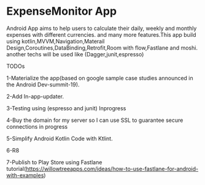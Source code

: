 # ExpenseMonitor App 
Android App aims to help users to calculate their daily, weekly and monthly expenses with different currencies. and many more features.This app build using kotlin,MVVM,Navigation,Materail Design,Coroutines,DataBinding,Retrofit,Room with flow,Fastlane and moshi. another techs will be used like (Dagger,junit,espresso)

TODOs

1-Materialize the app(based on google sample case studies announced in the Android Dev-summit-19).

2-Add In-app-updater.

3-Testing using (espresso and junit) Inprogress 

4-Buy the domain for my server so I can use SSL to guarantee secure connections  in progress

5-Simplify Android Kotlin Code with Ktlint.

6-R8

7-Publish to Play Store using Fastlane tutorial(https://willowtreeapps.com/ideas/how-to-use-fastlane-for-android-with-examples)
